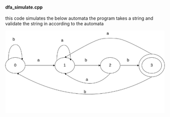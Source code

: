 
#### dfa_simulate.cpp
this code simulates the below automata
the program takes a string and validate the string
in according to the automata

![automata picture](https://github.com/hafez-qorani/formalLanguagesAndAutomata/blob/master/Finite_Automata/dfa.jpg)
